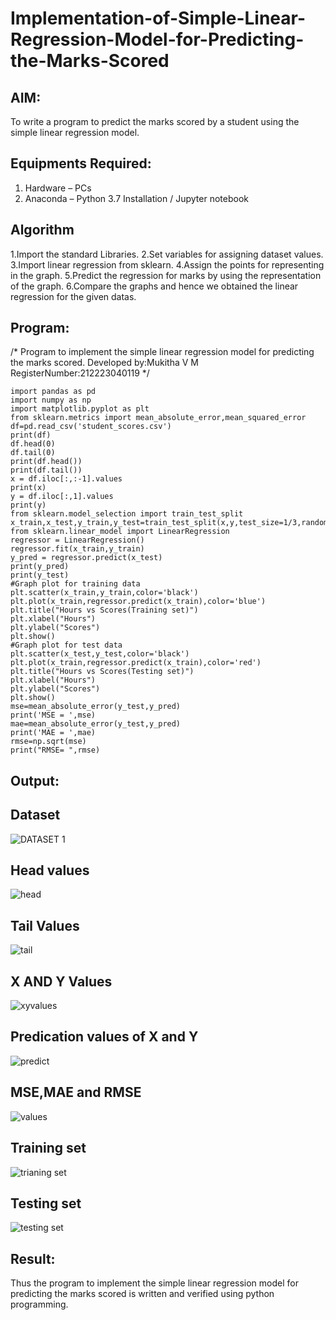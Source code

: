 # Implementation-of-Simple-Linear-Regression-Model-for-Predicting-the-Marks-Scored

## AIM:
To write a program to predict the marks scored by a student using the simple linear regression model.

## Equipments Required:
1. Hardware – PCs
2. Anaconda – Python 3.7 Installation / Jupyter notebook

## Algorithm
1.Import the standard Libraries.
2.Set variables for assigning dataset values.
3.Import linear regression from sklearn.
4.Assign the points for representing in the graph.
5.Predict the regression for marks by using the representation of the graph.
6.Compare the graphs and hence we obtained the linear regression for the given datas.
## Program:

/*
Program to implement the simple linear regression model for predicting the marks scored.
Developed by:Mukitha V M 
RegisterNumber:212223040119
*/
```
import pandas as pd
import numpy as np
import matplotlib.pyplot as plt
from sklearn.metrics import mean_absolute_error,mean_squared_error
df=pd.read_csv('student_scores.csv')
print(df)
df.head(0)
df.tail(0)
print(df.head())
print(df.tail())
x = df.iloc[:,:-1].values
print(x)
y = df.iloc[:,1].values
print(y)
from sklearn.model_selection import train_test_split
x_train,x_test,y_train,y_test=train_test_split(x,y,test_size=1/3,random_state=0)
from sklearn.linear_model import LinearRegression
regressor = LinearRegression()
regressor.fit(x_train,y_train)
y_pred = regressor.predict(x_test)
print(y_pred)
print(y_test)
#Graph plot for training data
plt.scatter(x_train,y_train,color='black')
plt.plot(x_train,regressor.predict(x_train),color='blue')
plt.title("Hours vs Scores(Training set)")
plt.xlabel("Hours")
plt.ylabel("Scores")
plt.show()
#Graph plot for test data
plt.scatter(x_test,y_test,color='black')
plt.plot(x_train,regressor.predict(x_train),color='red')
plt.title("Hours vs Scores(Testing set)")
plt.xlabel("Hours")
plt.ylabel("Scores")
plt.show()
mse=mean_absolute_error(y_test,y_pred)
print('MSE = ',mse)
mae=mean_absolute_error(y_test,y_pred)
print('MAE = ',mae)
rmse=np.sqrt(mse)
print("RMSE= ",rmse)
```

## Output:
## Dataset
![DATASET 1](https://github.com/user-attachments/assets/8f44c647-e3b8-4190-9366-4edd29f82592)
## Head values
![head](https://github.com/user-attachments/assets/249f6689-3c9d-4750-a903-df29a7696079)
## Tail Values
![tail](https://github.com/user-attachments/assets/7e85cc27-3f23-441e-a712-a5ca11df4f10)
## X AND Y Values
![xyvalues](https://github.com/user-attachments/assets/dbcb8710-5f96-4f6b-b18f-09ac7c9a397b)
## Predication values of X and Y
![predict ](https://github.com/user-attachments/assets/667acc7c-0777-4b1b-88b0-34546319828a)
## MSE,MAE and RMSE
![values](https://github.com/user-attachments/assets/f133b06f-8f6d-4a20-af2b-031abd50b5cc)
## Training set
![trianing set](https://github.com/user-attachments/assets/72adf1eb-cf0b-43c8-bf21-ea662b221733)
## Testing set
![testing set](https://github.com/user-attachments/assets/f304d343-bc6b-4312-84a6-063e8e4e66d3)

## Result:
Thus the program to implement the simple linear regression model for predicting the marks scored is written and verified using python programming.
